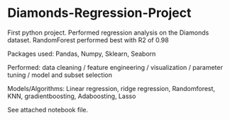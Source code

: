 # Diamonds-Regression-Project

First python project. Performed regression analysis on the Diamonds dataset. RandomForest performed best with R2 of 0.98

Packages used: Pandas, Numpy, Sklearn, Seaborn

Performed: data cleaning / feature engineering / visualization / parameter tuning / model and subset selection

Models/Algorithms: Linear regression, ridge regression, Randomforest, KNN, gradientboosting, Adaboosting, Lasso

See attached notebook file.
